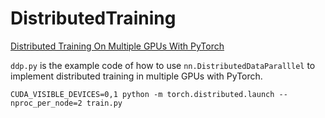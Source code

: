 # DistributedTraining
[Distributed Training On Multiple GPUs With PyTorch](https://juyongjiang.medium.com/distributed-training-on-multiple-gpus-e0ee9c3d0126)

`ddp.py` is the example code of how to use `nn.DistributedDataParalllel` to implement distributed training in multiple GPUs with PyTorch. 

```
CUDA_VISIBLE_DEVICES=0,1 python -m torch.distributed.launch --nproc_per_node=2 train.py
```
